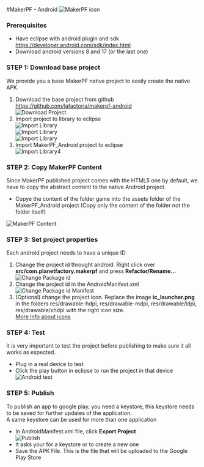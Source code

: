 #MakerPF - Android
![MakerPF icon](https://dl.dropboxusercontent.com/u/18446966/MAKERPF_MANUAL_IMAGES/makerPFicon.png)

[MakerPF]: http://wwww.planetfactory.com "MakerPF"
[LaFactoria]: http://wwww.lafactoria.eu "La Factoria"


### Prerequisites
- Have eclipse with android plugin and sdk <https://developer.android.com/sdk/index.html>
- Download android versions 8 and 17 (or the last one)
 
### STEP 1: Download base project
We provide you a base MakerPF native project to easily create the native APK.


1. Download the base project from github <https://github.com/lafactoria/makerpf-android>      
![Download Project](https://dl.dropboxusercontent.com/u/18446966/MAKERPF_MANUAL_IMAGES/makerPF-download.png)   
2. Import project to library to eclipse   
![Import Library](https://dl.dropboxusercontent.com/u/18446966/MAKERPF_MANUAL_IMAGES/android/import.png)   
![Import Library](https://dl.dropboxusercontent.com/u/18446966/MAKERPF_MANUAL_IMAGES/android/import2.png)   
![Import Library](https://dl.dropboxusercontent.com/u/18446966/MAKERPF_MANUAL_IMAGES/android/import3.png)   
3. Import MakerPF_Android project to eclipse     
![Import Library4](https://dl.dropboxusercontent.com/u/18446966/MAKERPF_MANUAL_IMAGES/android/import4.png)



### STEP 2: Copy MakerPF Content
Since MakerPF published project comes with the HTML5 one by default, we have to copy the abstract content to the native Android project.   

- Copye the content of the folder game into the assets folder of the MakerPF_Android project (Copy only the content of the folder not the folder itself)

![MakerPF Content](https://dl.dropboxusercontent.com/u/18446966/MAKERPF_MANUAL_IMAGES/android/content.png)


### STEP 3: Set project properties
Each android project needs to have a unique ID   

1. Change the project id throught android. Right click over **src/com.planetfactory.makerpf** and press **Refactor/Rename…**
![Change Package id](https://dl.dropboxusercontent.com/u/18446966/MAKERPF_MANUAL_IMAGES/android/rename.png)
2. Change the project id in the AndroidManifest.xml 
![Change Package id Manifest](https://dl.dropboxusercontent.com/u/18446966/MAKERPF_MANUAL_IMAGES/android/packageId.png)
3. (Optional) change the project icon. Replace the image **ic_launcher.png** in the folders res/drawable-hdpi, res/drawable-mdpi, res/drawable/ldpi, res/drawable/xhdpi with the right icon size.   
[More Info about icons](http://developer.android.com/design/style/iconography.html)



### STEP 4: Test
It is very important to test the project before publishing to make sure it all works as expected.

- Plug in a real device to test
- Click the play button in eclipse to run the project in that device   
![Android test](https://dl.dropboxusercontent.com/u/18446966/MAKERPF_MANUAL_IMAGES/android/test.png)

### STEP 5: Publish
To publish an app to google play, you need a keystore, this keystore needs to be saved for further updates of the application.   
A same keystore can be used for more than one application

- In AndroidManifest.xml file, click **Export Project**   
![Publish](https://dl.dropboxusercontent.com/u/18446966/MAKERPF_MANUAL_IMAGES/android/export.png)
- It asks your for a keystore or to create a new one
- Save the APK File. This is the file that will be uploaded to the Google Play Store

